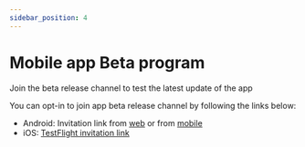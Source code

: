 ```yaml
---
sidebar_position: 4
---
```



# Mobile app Beta program

Join the beta release channel to test the latest update of the app

You can opt-in to join app beta release channel by following the links below:
* Android: Invitation link from [web](https://play.google.com/store/apps/details?id=app.alextran.immich) or from [mobile](https://play.google.com/store/apps/details?id=app.alextran.immich)
* iOS: [TestFlight invitation link](https://testflight.apple.com/join/1vYsAa8P)